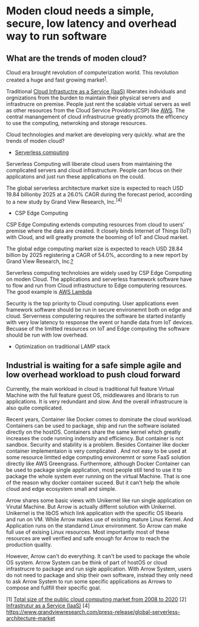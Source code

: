# Moden cloud needs a simple, secure, low latency and overhead way to run software

## What are the trends of moden cloud?
Cloud era brought revolution of computerization world. This revolution created a huge and fast growing market<sup>[1](https://www.statista.com/statistics/510350/worldwide-public-cloud-computing/)</sup>.

Traditional [Cloud Infrastuctre as a Service (IaaS)](https://en.wikipedia.org/wiki/Infrastructure_as_a_service) liberates individuals and orgnizations from the burden to maintain their physical servers and infrastrucre on premise. People just rent the scalable virtual servers as well as other resources from the Cloud Service Providors(CSP) like [AWS](https://aws.amazon.com/). The central manangement of cloud infrastrucrue greatly promots the efficency to use the computing, netwroking and storage resources. 

Cloud technologies and market are developing very quickly. what are the trends of moden cloud?
- [Serverless computing](https://en.wikipedia.org/wiki/Serverless_computing)

Serverless Computing will liberate cloud users from maintaining the complicated servers and cloud infrastructure. People can focus on their applicatons and just run these applications on the could.

The global serverless architecture market size is expected to reach USD 19.84 billionby 2025 at a 26.0% CAGR during the forecast period, according to a new study by Grand View Research, Inc.<sup>[4]</sup>

- CSP Edge Computing

CSP Edge Computing extends computing resources from cloud to users' premise where the data are created. It closely binds Internet of Things (IoT) with Cloud, and will greatly promote the booming of IoT and Cloud market.

The global edge computing market size is expected to reach USD 28.84 billion by 2025 registering a CAGR of 54.0%, according to a new report by Grand View Research, Inc.[?](https://www.grandviewresearch.com/press-release/global-edge-computing-market)

Serverless computing technoloies are widely used by CSP Edge Computing on moden Cloud. The applications and serverless framework software have to flow and run from Cloud infrastructure to Edge computering resources. The good example is [AWS Lambda]() 
 
Security is the top priority to Cloud computing. User applications even framework software should be run in secure environemnt both on edge and cloud. Serverness computering requires the software be started instantly with very low latency to response the event or handle data from IoT devices. Becuase of the limitted resources on IoT and Edge computing the software should be run with low overhead.  

- Optimization on traditional LAMP stack

## Industrial is waiting for a safe simple agile and low overhead workload to push cloud forward

Currently, the main workload in cloud is traditional full feature Virtual Machine with the full feature guest OS, middlewares and libraris to run applications. It is very redundant and slow. And the overall infrastrucure is also quite complicated. 

Recent years, Container like Docker comes to dominate the cloud workload. Containers can be used to package, ship and run the software isolated directly on the hostOS. Containers share the same kernel which greatly increases the code running indensity and efficiency. But container is not sandbox. Security and stability is a problem. Besides Container like docker container implementaion is very complicated . And not easy to be used at some resource limtted edge computing environemnt or some FaaS solution directly like AWS Greengrass. Furthermore, although Docker Container can be used to package single application, most people still tend to use it to package the whole system ever running on the virtual Machine. That is one of the reason why docker container suceed. But it can't help the whole cloud and edge ecosystem small and simple.

Arrow shares some basic views with Unikernel like run single application on Virutal Machine. But Arrow is actually differnt solution with Unikernel. Unikernel is the libOS which link application with the specific OS libearis and run on VM. While Arrow makes use of existing mature Linux Kernel. And Application runs on the standarnd Linux environment. So Arrow can make full use of exising Linux resources. Most importantly most of these resources are well verified and safe enough for Arrow to reach the production quality.

However, Arrow can't do everything. It can't be used to package the whole OS system. Arrow System can be think of part of hostOS or cloud infrastrucre to package and run sigle application. With Arrow System, users do not need to package and ship their own software, instead they only need to ask Arrow System to run some specific applications as Arrows to compose and fullfill their specific goal.     

[1] [Total size of the public cloud computing market from 2008 to 2020](https://www.statista.com/statistics/510350/worldwide-public-cloud-computing/)
[2] [Infrastrutur as a Service (IaaS)](https://en.wikipedia.org/wiki/Infrastructure_as_a_service)
[4] https://www.grandviewresearch.com/press-release/global-serverless-architecture-market
